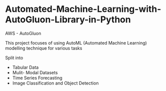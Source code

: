 # Automated-Machine-Learning-with-AutoGluon-Library-in-Python
AWS - AutoGluon


This project focuses of using AutoML (Automated Machine Learning) modelling technique for various tasks

Split into 
 - Tabular Data
 - Mulit- Modal Datasets
 - Time Series Forecasting
 - Image Classification and Object Detection
 
